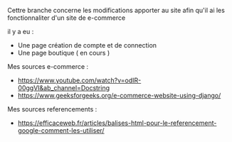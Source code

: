 Cettre branche concerne les modifications apporter au site afin qu'il ai les fonctionnaliter d'un site de e-commerce

il y a eu :
  - Une page création de compte et de connection
  - Une page boutique ( en cours )    


Mes sources e-commerce  : 
  - https://www.youtube.com/watch?v=odIR-00ggVI&ab_channel=Docstring
  - https://www.geeksforgeeks.org/e-commerce-website-using-django/
  
 Mes sources referencements : 
  - https://efficaceweb.fr/articles/balises-html-pour-le-referencement-google-comment-les-utiliser/
